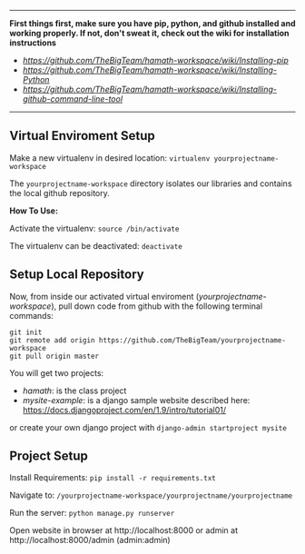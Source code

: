 ***

**First things first, make sure you have pip, python, and github installed and working properly. If not, don't sweat it, check out the wiki for installation instructions**

* *https://github.com/TheBigTeam/hamath-workspace/wiki/Installing-pip*
* *https://github.com/TheBigTeam/hamath-workspace/wiki/Installing-Python*
* *https://github.com/TheBigTeam/hamath-workspace/wiki/Installing-github-command-line-tool*

***

## Virtual Enviroment Setup

Make a new virtualenv in desired location: ```virtualenv yourprojectname-workspace```

The ```yourprojectname-workspace``` directory isolates our libraries and contains the local github repository.

**How To Use:**

Activate the virtualenv: ```source /bin/activate```

The virtualenv can be deactivated: ```deactivate```

## Setup Local Repository

Now, from inside our activated virtual enviroment (*yourprojectname-workspace*), pull down code from github with the following terminal commands:
```
git init
git remote add origin https://github.com/TheBigTeam/yourprojectname-workspace
git pull origin master
```
You will get two projects: 
* *hamath*: is the class project
* *mysite-example*: is a django sample website described here: https://docs.djangoproject.com/en/1.9/intro/tutorial01/

or create your own django project with ```django-admin startproject mysite```

## Project Setup

Install Requirements: ```pip install -r requirements.txt```

Navigate to: ```/yourprojectname-workspace/yourprojectname/yourprojectname```

Run the server: ```python manage.py runserver```

Open website in browser at http://localhost:8000 or admin at http://localhost:8000/admin (admin:admin)



